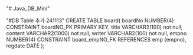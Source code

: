 "# Java_DB_Mini" 

"#DB Table 추가 241113"
CREATE TABLE board( 
   boardNo NUMBER(4) CONSTRAINT boardNO_PK PRIMARY KEY, 
   title VARCHAR2(100) not null, 
   content VARCHAR2(1000) not null, 
   writer VARCHAR2(100) not null,
   empno NUMBER(4) CONSTRAINT board_empNO_FK REFERENCES emp (empno),
   regdate DATE
);
